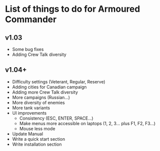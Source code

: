 # List of things to do for Armoured Commander

## v1.03
- Some bug fixes
- Adding Crew Talk diversity

## v1.04+
- Difficulty settings (Veterant, Regular, Reserve)
- Adding cities for Canadian campaign
- Adding more Crew Talk diversity
- More campaigns (Russian...)
- More diversity of enemies
- More tank variants
- UI improvements
  - Consistency (ESC, ENTER, SPACE...)
  - Make menus more accessible on laptops (1, 2, 3... plus F1, F2, F3...)
  - Mouse less mode
- Update Manual
- Write a quick start section
- Write installation section
